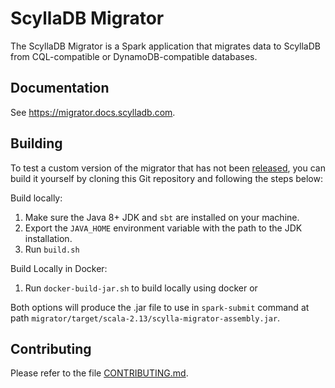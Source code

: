 # ScyllaDB Migrator

The ScyllaDB Migrator is a Spark application that migrates data to ScyllaDB from CQL-compatible or DynamoDB-compatible databases.

## Documentation

See https://migrator.docs.scylladb.com.

## Building

To test a custom version of the migrator that has not been [released](https://github.com/scylladb/scylla-migrator/releases), you can build it yourself by cloning this Git repository and following the steps below:

Build locally:
1. Make sure the Java 8+ JDK and `sbt` are installed on your machine.
2. Export the `JAVA_HOME` environment variable with the path to the JDK installation.
3. Run `build.sh`

Build Locally in Docker:
1. Run `docker-build-jar.sh` to build locally using docker or
   
Both options will produce the .jar file to use in `spark-submit` command at path `migrator/target/scala-2.13/scylla-migrator-assembly.jar`.

## Contributing

Please refer to the file [CONTRIBUTING.md](/CONTRIBUTING.md).
